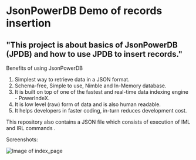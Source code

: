 # JsonPowerDB Demo of records insertion

## "This project is about basics of JsonPowerDB (JPDB) and how to use JPDB to insert records." ##

Benefits of using JsonPowerDB
1. Simplest way to retrieve data in a JSON format.
2. Schema-free, Simple to use, Nimble and In-Memory database.
3. It is built on top of one of the fastest and real-time data indexing engine - PowerIndeX.
4. It is low level (raw) form of data and is also human readable.
5. It helps developers in faster coding, in-turn reduces development cost.

This repository also contains a JSON file which consists of execution of IML and IRL commands .

Screenshots:

![Image of index_page](https://github.com/ranjithabb/JsonPowerDB-Demo/tree/main/screenshots/1.PNG)
